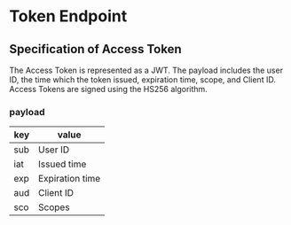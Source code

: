 # Token Endpoint
## Specification of Access Token
The Access Token is represented as a JWT. The payload includes the user ID, the time which the token issued, expiration time, scope, and Client ID.
Access Tokens are signed using the HS256 algorithm.

### payload
| key  | value           |
|------|-----------------|
| sub  | User ID         |
| iat  | Issued time     |
| exp  | Expiration time |
| aud  | Client ID       |
| sco  | Scopes          |
